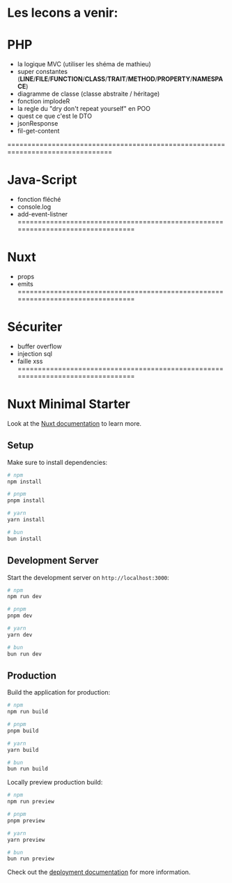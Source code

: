 # Les lecons a venir:

# PHP
- la logique MVC (utiliser les shéma de mathieu)
- super constantes (__LINE__/__FILE__/__FUNCTION__/__CLASS__/__TRAIT__/__METHOD__/__PROPERTY__/__NAMESPACE__)
- diagramme de classe (classe abstraite / héritage)
- fonction implodeR
- la regle du "dry don't repeat yourself" en POO
- quest ce que c'est le DTO
- jsonResponse
- fil-get-content

================================================================================

# Java-Script
- fonction fléché
- console.log
- add-event-listner
================================================================================
# Nuxt
- props
- emits
================================================================================
# Sécuriter
- buffer overflow
- injection sql
- faille xss
================================================================================

# Nuxt Minimal Starter

Look at the [Nuxt documentation](https://nuxt.com/docs/getting-started/introduction) to learn more.

## Setup

Make sure to install dependencies:

```bash
# npm
npm install

# pnpm
pnpm install

# yarn
yarn install

# bun
bun install
```

## Development Server

Start the development server on `http://localhost:3000`:

```bash
# npm
npm run dev

# pnpm
pnpm dev

# yarn
yarn dev

# bun
bun run dev
```

## Production

Build the application for production:

```bash
# npm
npm run build

# pnpm
pnpm build

# yarn
yarn build

# bun
bun run build
```

Locally preview production build:

```bash
# npm
npm run preview

# pnpm
pnpm preview

# yarn
yarn preview

# bun
bun run preview
```

Check out the [deployment documentation](https://nuxt.com/docs/getting-started/deployment) for more information.
